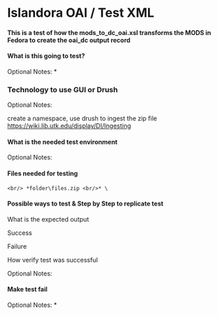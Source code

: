 # Islandora OAI / Test XML

#### This is a test of how the mods_to_dc_oai.xsl transforms the MODS in Fedora to create the oai_dc output record



#### What is this going to test? 
Optional Notes: *

### Technology to use GUI or Drush
Optional Notes:

create a namespace, use drush to ingest the zip file
https://wiki.lib.utk.edu/display/DI/Ingesting


#### What is the needed test environment
Optional Notes:  

#### Files needed for testing
`<br/> *folder\files.zip <br/>* \`


#### Possible ways to test & Step by Step to replicate test

What is the expected output

Success

Failure

How verify test was successful

Optional Notes:

#### Make test fail
Optional Notes: *
